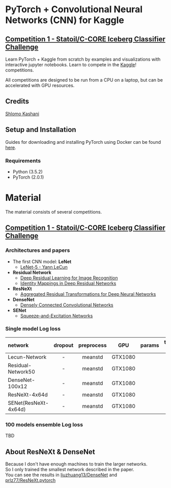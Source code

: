 
# PyTorch + Convolutional Neural Networks (CNN) for Kaggle

## [Competition 1 -  Statoil/C-CORE Iceberg Classifier Challenge]( https://www.kaggle.com/c/statoil-iceberg-classifier-challenge)

Learn PyTorch + Kaggle from scratch by examples and visualizations with interactive jupyter notebooks. Learn to compete in the [Kaggle](https://www.kaggle.com/)! competitions. 

All competitions are designed to be run from a CPU on a laptop, but can be accelerated with GPU resources.

## Credits

[Shlomo Kashani](https://github.com/QuantScientist/Deep-Learning-Boot-Camp/) 

## Setup and Installation

Guides for downloading and installing PyTorch using Docker can be found [here](https://github.com/QuantScientist/Deep-Learning-Boot-Camp/tree/master/docker).

### Requirements

- Python (3.5.2)
- PyTorch (2.0.1)

# Material

The material consists of several competitions.

## [Competition 1 -  Statoil/C-CORE Iceberg Classifier Challenge]( https://www.kaggle.com/c/statoil-iceberg-classifier-challenge)



### Architectures and papers

- The first CNN model: **LeNet**    
    - [LeNet-5 - Yann LeCun][2]
- **Residual Network**
    -  [Deep Residual Learning for Image Recognition][5]
    -  [Identity Mappings in Deep Residual Networks][6]
-  **ResNeXt**  
    -  [Aggregated Residual Transformations for Deep Neural Networks][8]
-  **DenseNet**
    -  [Densely Connected Convolutional Networks][9]
-  **SENet**
    - [Squeeze-and-Excitation Networks][10]  


### Single model Log loss 

| network               | dropout | preprocess | GPU       | params  | training time | Loss   |
|:----------------------|:-------:|:----------:|:---------:|:-------:|:-------------:|:------:|
| Lecun-Network         |    -    |   meanstd  | GTX1080  |          |         |        |
| Residual-Network50    |    -    |   meanstd  | GTX1080  |          |    |        |
| DenseNet-100x12       |    -    |   meanstd  | GTX1080  |          |    |        |
| ResNeXt-4x64d         |    -    |   meanstd  | GTX1080  |          |    |        |
| SENet(ResNeXt-4x64d)  |    -    |   meanstd  | GTX1080  |          |  -            |   -    |


### 100 models **ensemble** Log loss 
TBD



## About ResNeXt & DenseNet

Because I don't have enough machines to train the larger networks.    
So I only trained the smallest network described in the paper.  
You can see the results in [liuzhuang13/DenseNet][12] and [prlz77/ResNeXt.pytorch][13]

 
  [2]: http://yann.lecun.com/exdb/lenet/
  [3]: https://arxiv.org/abs/1312.4400
  [4]: https://arxiv.org/abs/1409.1556
  [5]: https://arxiv.org/abs/1512.03385
  [6]: https://arxiv.org/abs/1603.05027
  [7]: https://arxiv.org/abs/1605.07146
  [8]: https://arxiv.org/abs/1611.05431
  [9]: https://arxiv.org/abs/1608.06993
  [10]: https://arxiv.org/abs/1709.01507
  [11]: ./images/results.jpg
  [12]: https://github.com/liuzhuang13/DenseNet
  [13]: https://github.com/prlz77/ResNeXt.pytorch
